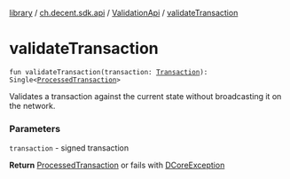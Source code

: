 [library](../../index.md) / [ch.decent.sdk.api](../index.md) / [ValidationApi](index.md) / [validateTransaction](./validate-transaction.md)

# validateTransaction

`fun validateTransaction(transaction: `[`Transaction`](../../ch.decent.sdk.model/-transaction/index.md)`): Single<`[`ProcessedTransaction`](../../ch.decent.sdk.model/-processed-transaction/index.md)`>`

Validates a transaction against the current state without broadcasting it on the network.

### Parameters

`transaction` - signed transaction

**Return**
[ProcessedTransaction](../../ch.decent.sdk.model/-processed-transaction/index.md) or fails with [DCoreException](../../ch.decent.sdk.exception/-d-core-exception.md)

